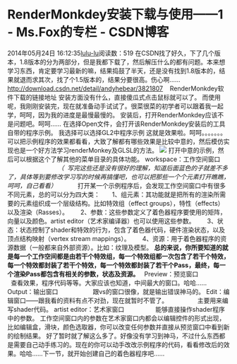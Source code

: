 # RenderMonkdey安装下载与使用——1 - Ms.Fox的专栏 - CSDN博客
2014年05月24日 16:12:35[lulu-lu](https://me.csdn.net/smbluesky)阅读数：519
在CSDN找了好久，下了几个版本，1.8版本的分为两部分，但是我都下载了，然后解压什么的都有问题。本来想学习东西，肯定要学习最新的嘛，结果捣鼓了半天，还是没有找到1.8版本的，结果就退而求其次，找了个1.5版本的，结果分要很高。伤心啊……
http://download.csdn.net/detail/andyhebear/3821807    RenderMonkdey软件下载的链接地址
安装方面没有什么，直接傻瓜式点击鼠标就可以了。
而使用呢，我刚刚安装完，现在就准备动手试试了。很菜很菜的初学者可以跟着我一起学，呵呵，因为我的进度是最慢最慢的。
安装后，打开RenderMonkdey应该不是问题吧。呵呵……
在选择Open文件，会打开该RenderMonkdey安装后的工具自带的程序示例。
我选择可以选择GL2中程序示例
这就是效果啦。呵呵。。。。。。。可以把示例程序的效果都看看，大致了解都有哪些效果是比较中意的，然后模仿实现也是一个好方法学习renderMonkey及GLSL的方法。
![](https://img-blog.csdn.net/20140524161205765?watermark/2/text/aHR0cDovL2Jsb2cuY3Nkbi5uZXQvc21ibHVlc2t5/font/5a6L5L2T/fontsize/400/fill/I0JBQkFCMA==/dissolve/70/gravity/Center)
打开中意的示例，然后可以根据这个了解其他的菜单目录的具体功能。
workspace：工作空间窗口                                  *（  写完这些还是没有很好的理解，知道后面蓝色的子就差不多了，具体等到要修改学习写的时候再搞懂吧，也可以把那些一个个元素打开瞧瞧，呵呵，自己看看）*
           打开某一个示例程序后，会发现工作空间窗口中有很多不同元素，总的可以分为四大类：
      1、组元素：其功能就是把所有的渲染所需要的元素组织成一个层级结构。比如特效组（effect groups），特性（effects）以及渲染（Rasses）。
      2、参数：这些参数定义了着色器程序要使用的矩阵，向量以及颜色。artist editor（艺术家编译器）也可以使用这些参数。
      3、状态：状态控制了shader和特效的行为，包含了着色器代码，硬件渲染状态，以及顶点结构映射（vertex stream mappings）。
      4、资源：用于着色器程序的资源数据（一般都来自外部资源）。比如：纹理及模型。
**总的来说，你所要知道的就是每一个工作空间都是由若干个特效组，每一个特效组都一次包含了若干个特效，每一个特效都封装了若干个特效，每一个特效都封装了若干个Pass，最终，每一个渲染Pass都包含有相关的参数，状态及资源。**
  Preview：预览窗口   
                查看效果，程序代码等等。大家应该也知道，中间最大的窗口。哈哈……
Output：输出窗口   
                跟vs的窗口很像，就是输出错误神马的。
Edit：编辑窗口——跟我看的资料有点不对劲，现在就暂时不管了。
                主要用来编写shader代码。
artist editor：艺术家窗口
                 能够直接操作shader程序中的参数。
工作空间窗口内的参数在艺术家窗口内都会以编辑控件的形式出现，比如编辑盒，滑块，颜色选取器，你可以改变任何参数并直接从预览窗口中看到新的绘制结果。
好了暂时就了解这么多了。好像没有学习到神马，不过什么东西都是需要自己动手练习的。现在的你可以动手改改示例程序的代码，看看修改后的效果。哈哈……下一节，就开始创建自己的着色器程序吧……
